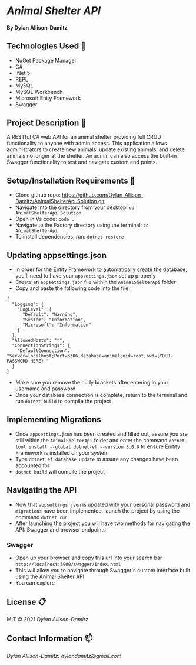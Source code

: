 # _Animal Shelter API_ 

#### By Dylan Allison-Damitz

## Technologies Used :floppy_disk:
* NuGet Package Manager
* C#
* .Net 5
* REPL
* MySQL
* MySQL Workbench
* Microsoft Enity Framework
* Swagger

## Project Description :page_with_curl:
A RESTful C# web API for an animal shelter providing full CRUD functionality to anyone with admin access.
This application allows administrators to create new animals, update existing animals, and delete animals no longer at the shelter. An admin can also access the built-in Swagger functionality to test and navigate custom end points.

## Setup/Installation Requirements :triangular_ruler:

* Clone github repo: https://github.com/Dylan-Allison-Damitz/AnimalShelterApi.Solution.git
* Navigate into the directory from your desktop: `cd AnimalShelterApi.Solution`
* Open in Vs code: `code .`
* Navigate to the Factory directory using the terminal: `cd AnimalShelterApi`
* To install dependencies, run: `dotnet restore`


## Updating appsettings.json

* In order for the Entity Framework to automatically create the database, you'll need to have your `appsettings.json` set up properly 
* Create an `appsettings.json` file within the `AnimalShelterApi` folder
* Copy and paste the following code into the file:

```
{
  "Logging": {
    "LogLevel": {
      "Default": "Warning",
      "System": "Information",
      "Microsoft": "Information"
    }
  },
  "AllowedHosts": "*",
  "ConnectionStrings": {
    "DefaultConnection": "Server=localhost;Port=3306;database=animal;uid=root;pwd={YOUR-PASSWORD-HERE};"
  }
}

```
* Make sure you remove the curly brackets after entering in your username and password
* Once your database connection is complete, return to the terminal and run `dotnet build` to compile the project

## Implementing Migrations

* Once `appsettings.json` has been created and filled out, assure you are still within the `AnimalShelterApi` folder and enter the command `dotnet tool install --global dotnet-ef --version 3.0.0` to ensure Enitity Framework is installed on your system
* Type `dotnet ef database update` to assure any changes have been accounted for
* `dotnet build` will compile the project

## Navigating the API

* Now that `appsettings.json` is updated with your personal password and `migrations` have been implemented, launch the project by using the command `dotnet run`
* After launching the project you will have two methods for navigating the API: Swagger and browser endpoints
### Swagger
* Open up your browser and copy this url into your search bar `http://localhost:5000/swagger/index.html`
* This will allow you to navigate through Swagger's custom interface built using the Animal Shelter API
* You can explore


## License :clipboard:
MIT &copy; 2021 _Dylan Allison-Damitz_
## Contact Information :mailbox:

_Dylan Allison-Damitz:
dylandamitz@gmail.com_
